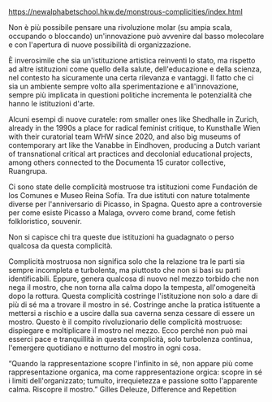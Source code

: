 https://newalphabetschool.hkw.de/monstrous-complicities/index.html

Non è più possibile pensare una rivoluzione molar (su ampia scala, occupando o bloccando) un'innovazione può avvenire dal basso molecolare e con l'apertura di nuove possibilità di organizzazione.

È inverosimile che sia un'istituzione artistica reinventi lo stato, ma rispetto ad altre istituzioni come quello della salute, dell'educazione e della scienza, nel contesto ha sicuramente una certa rilevanza e vantaggi. Il fatto che ci sia un ambiente sempre volto alla sperimentazione e all'innovazione, sempre più implicata in questioni politiche incrementa le potenzialità che hanno le istituzioni d'arte.

Alcuni esempi di nuove curatele:
rom smaller ones like Shedhalle in Zurich, already in the 1990s a place for radical feminist critique, to Kunsthalle Wien with their curatorial team WHW since 2020, and also big museums of contemporary art like the Vanabbe in Eindhoven, producing a Dutch variant of transnational critical art practices and decolonial educational projects, among others connected to the Documenta 15 curator collective, Ruangrupa.

Ci sono state delle complicità mostruose tra istituzioni come Fundación de los Comunes e Museo Reina Sofía. Tra due istituti con nature totalmente diverse per l'anniversario di Picasso, in Spagna. Questo apre a controversie per come esiste Picasso a Malaga, ovvero come brand, come fetish folkloristico, souvenir.

Non si capisce chi tra queste due istituzioni ha guadagnato o perso qualcosa da questa complicità.

Complicità mostruosa non significa solo che la relazione tra le parti sia sempre incompleta e turbolenta, ma piuttosto che non si basi su parti identificabili. Eppure, genera qualcosa di nuovo nel mezzo torbido che non nega il mostro, che non torna alla calma dopo la tempesta, all'omogeneità dopo la rottura. Questa complicità costringe l'istituzione non solo a dare di più di sé ma a trovare il mostro in sé. Costringe anche la pratica istituente a mettersi a rischio e a uscire dalla sua caverna senza cessare di essere un mostro. Questo è il compito rivoluzionario delle complicità mostruose: dispiegare e moltiplicare il mostro nel mezzo. Ecco perché non può mai esserci pace e tranquillità in questa complicità, solo turbolenza continua, l'emergere quotidiano e notturno del mostro in ogni cosa.

“Quando la rappresentazione scopre l'infinito in sé, non appare più come rappresentazione organica, ma come rappresentazione orgica: scopre in sé i limiti dell'organizzato; tumulto, irrequietezza e passione sotto l'apparente calma. Riscopre il mostro.” Gilles Deleuze, Difference and Repetition